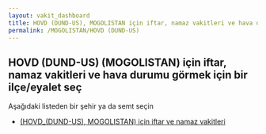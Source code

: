 ```yaml
---
layout: vakit_dashboard
title: HOVD (DUND-US), MOGOLISTAN için iftar, namaz vakitleri ve hava durumu - ilçe/eyalet seç
permalink: /MOGOLISTAN/HOVD (DUND-US)
---
```


## HOVD (DUND-US) (MOGOLISTAN) için iftar, namaz vakitleri ve hava durumu  görmek için bir ilçe/eyalet seç

Aşağıdaki listeden bir şehir ya da semt seçin

* [ (HOVD_(DUND-US), MOGOLISTAN) için iftar ve namaz vakitleri](/MOGOLISTAN/HOVD_(DUND-US)/)

<script type="text/javascript">
  var GLOBAL_COUNTRY = 'MOGOLISTAN';
  var GLOBAL_CITY = 'HOVD (DUND-US)';
  var GLOBAL_STATE = 'HOVD (DUND-US)';
</script>

